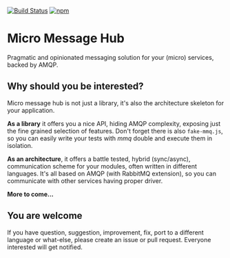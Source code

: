 [![Build Status](https://travis-ci.org/witoldsz/micro-message-hub.node.svg?branch=master)](https://travis-ci.org/witoldsz/micro-message-hub.node) [![npm](https://img.shields.io/npm/v/micro-message-hub.svg?maxAge=2592000)](https://www.npmjs.com/package/micro-message-hub)

Micro Message Hub
===
Pragmatic and opinionated messaging solution for your (micro) services, backed by AMQP.

Why should you be interested?
---
Micro message hub is not just a library, it's also the architecture skeleton for your application.

**As a library** it offers you a nice API, hiding AMQP complexity, exposing just the fine grained selection
of features. Don't forget there is also `fake-mmq.js`, so you can easily write your tests with *mmq* double
and execute them in isolation.

**As an architecture**, it offers a battle tested, hybrid (sync/async), communication scheme for your modules, often written in
different languages. It's all based on AMQP (with RabbitMQ extension), so you can communicate with
other services having proper driver.

**More to come...**

You are welcome
---
If you have question, suggestion, improvement, fix, port to a different language or what-else,
please create an issue or pull request. Everyone interested will get notified.
